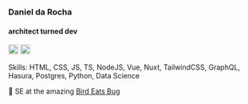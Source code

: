 ### Daniel da Rocha
#### architect turned dev

[<img src='https://cdn.jsdelivr.net/npm/simple-icons@3.0.1/icons/linkedin.svg' alt='linkedin' height='20'>](https://www.linkedin.com/in/danrocha/)  [<img src='https://cdn.jsdelivr.net/npm/simple-icons@3.0.1/icons/instagram.svg' alt='instagram' height='20'>](https://www.instagram.com/danroc/) 

Skills: HTML, CSS, JS, TS, NodeJS, Vue, Nuxt, TailwindCSS, GraphQL, Hasura, Postgres, Python, Data Science

🔭 SE at the amazing [Bird Eats Bug](https://birdeatsbug.com)
